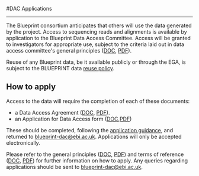 #DAC Applications
***

The Blueprint consortium anticipates that others will use the data generated by the project. Access to sequencing reads and alignments is available by application to the Blueprint Data Access Committee. Access will be granted to investigators for appropriate use, subject to the criteria laid out in data access committee's general principles ([DOC](http://ftp.ebi.ac.uk/pub/databases/blueprint/data_access/Blueprint_DAC_general_principles.doc "DAC Principles - DOC"), [PDF](http://ftp.ebi.ac.uk/pub/databases/blueprint/data_access/Blueprint_DAC_general_principles.pdf "DAC Principles - PDF")).

Reuse of any Blueprint data, be it available publicly or through the EGA, is subject to the BLUEPRINT data [reuse policy](#/md/data_reuse).

## How to apply

Access to the data will require the completion of each of these documents:

- a Data Access Agreement ([DOC](http://ftp.ebi.ac.uk/pub/databases/blueprint/data_access/Blueprint_Data_Access_Agreement.doc), [PDF](http://ftp.ebi.ac.uk/pub/databases/blueprint/data_access/Blueprint_Data_Access_Agreement.pdf)).
- an Application for Data Access form ([DOC](http://ftp.ebi.ac.uk/pub/databases/blueprint/data_access/Blueprint_data_access_form.doc),[PDF](http://ftp.ebi.ac.uk/pub/databases/blueprint/data_access/Blueprint_data_access_form.pdf))

These should be completed, following the [application guidance](http://ftp.ebi.ac.uk/pub/databases/blueprint/data_access/Blueprint_data_access_guidance.pdf), and returned to blueprint-dac@ebi.ac.uk. Applications will only be accepted electronically.

Please refer to the general principles ([DOC](http://ftp.ebi.ac.uk/pub/databases/blueprint/data_access/Blueprint_DAC_general_principles.doc), [PDF](http://ftp.ebi.ac.uk/pub/databases/blueprint/data_access/Blueprint_DAC_general_principles.pdf)) and terms of reference ([DOC](http://ftp.ebi.ac.uk/pub/databases/blueprint/data_access/Blueprint_DAC_Terms.doc), [PDF](http://ftp.ebi.ac.uk/pub/databases/blueprint/data_access/Blueprint_DAC_Terms.pdf)) for further information on how to apply. Any queries regarding applications should be sent to blueprint-dac@ebi.ac.uk.